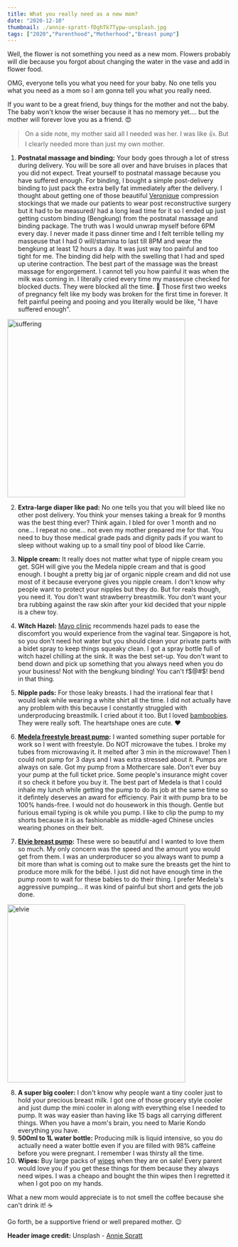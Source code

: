 ```yaml
---
title: What you really need as a new mom?
date: "2020-12-10"
thumbnail: ./annie-spratt-fDghTk7Typw-unsplash.jpg
tags: ["2020","Parenthood","Motherhood","Breast pump"]
---
```


Well, the flower is not something you need as a new mom. Flowers probably will die because you forgot about changing the water in the vase and add in flower food. 

OMG, everyone tells you what you need for your baby. No one tells you what you need as a mom so I am gonna tell you what you really need. 

If you want to be a great friend, buy things for the mother and not the baby. The baby won't know the wiser because it has no memory yet.... but the mother will forever love you as a friend. 😍

> On a side note, my mother said all I needed was her. I was like 👍. But I clearly needed more than just my own mother. 


1. **Postnatal massage and binding:** Your body goes through a lot of stress during delivery. You will be sore all over and have bruises in places that you did not expect. Treat yourself to postnatal massage because you have suffered enough. For binding, I bought a simple post-delivery binding to just pack the extra belly fat immediately after the delivery. I thought about getting one of those beautiful [Veronique](https://www.designveronique.com/maternity) compression stockings that we made our patients to wear post reconstructive surgery but it had to be measured/ had a long lead time for it so I ended up just getting custom binding (Bengkung) from the postnatal massage and binding package. The truth was I would unwrap myself before 6PM every day. I never made it pass dinner time and I felt terrible telling my masseuse that I had 0 will/stamina to last till 8PM and wear the bengkung at least 12 hours a day. It was just way too painful and too tight for me. The binding did help with the swelling that I had and sped up uterine contraction. The best part of the massage was the breast massage for engorgement. I cannot tell you how painful it was when the milk was coming in. I literally cried every time my masseuse checked for blocked ducts. They were blocked all the time. 🤬 Those first two weeks of pregnancy felt like my body was broken for the first time in forever. It felt painful peeing and pooing and you literally would be like, "I have suffered enough".  
<img src="https://i.makeagif.com/media/4-18-2018/tzxiI66.jpg" alt="suffering" width="400" style="middle"/>  


2. **Extra-large diaper like pad:** No one tells you that you will bleed like no other post delivery. You think your menses taking a break for 9 months was the best thing ever? Think again. I bled for over 1 month and no one... I repeat no one... not even my mother prepared me for that. You need to buy those medical grade pads and dignity pads if you want to sleep without waking up to a small tiny pool of blood like Carrie.   

3. **Nipple cream:** It really does not matter what type of nipple cream you get. SGH will give you the Medela nipple cream and that is good enough. I bought a pretty big jar of organic nipple cream and did not use most of it because everyone gives you nipple cream. I don't know why people want to protect your nipples but they do. But for reals though, you need it. You don't want strawberry breastmilk. You don't want your bra rubbing against the raw skin after your kid decided that your nipple is a chew toy.   

4. **Witch Hazel:** [Mayo clinic](https://www.mayoclinic.org/healthy-lifestyle/labor-and-delivery/in-depth/postpartum-care/art-20047233#:~:text=To%20ease%20discomfort%20while%20you,as%20you're%20passing%20urine.) recommends hazel pads to ease the discomfort you would experience from the vaginal tear. Singapore is hot, so you don't need hot water but you should clean your private parts with a bidet spray to keep things squeaky clean. I got a spray bottle full of witch hazel chilling at the sink. It was the best set-up. You don't want to bend down and pick up something that you always need when you do your business! Not with the bengkung binding! You can't f$@#$! bend in that thing.  

5. **Nipple pads:** For those leaky breasts. I had the irrational fear that I would leak while wearing a white shirt all the time. I did not actually have any problem with this because I constantly struggled with underproducing breastmilk. I cried about it too. But I loved [bamboobies](https://bamboobies.com/collections/bamboobies-nursing-pads). They were really soft. The heartshape ones are cute. ♥️  

6. **[Medela freestyle breast pump](https://www.medela.com/breastfeeding/products/breast-pumps/freestyle):** I wanted something super portable for work so I went with freestyle. Do NOT microwave the tubes. I broke my tubes from microwaving it. It melted after 3 min in the microwave! Then I could not pump for 3 days and I was extra stressed about it. Pumps are always on sale. Got my pump from a Mothercare sale. Don't ever buy your pump at the full ticket price. Some people's insurance might cover it so check it before you buy it. The best part of Medela is that I could inhale my lunch while getting the pump to do its job at the same time so it defintely deserves an award for efficiency. Pair it with pump bra to be 100% hands-free. I would not do housework in this though. Gentle but furious email typing is ok while you pump. I like to clip the pump to my shorts because it is as fashionable as middle-aged Chinese uncles wearing phones on their belt.   

7. **[Elvie breast pump](https://www.elvie.com/en-us/shop/elvie-pump):** These were so beautiful and I wanted to love them so much. My only concern was the speed and the amount you would get from them. I was an underproducer so you always want to pump a bit more than what is coming out to make sure the breasts get the hint to produce more milk for the bébé. I just did not have enough time in the pump room to wait for these babies to do their thing. I prefer Medela's aggressive pumping... it was kind of painful but short and gets the job done. 
<img src="https://images-na.ssl-images-amazon.com/images/I/61boW3v-TyL._SL1331_.jpg" alt="elvie" width="400"/>


8. **A super big cooler:** I don't know why people want a tiny cooler just to hold your precious breast milk. I got one of those grocery style cooler and just dump the mini cooler in along with everything else I needed to pump. It was way easier than having like 15 bags all carrying different things. When you have a mom's brain, you need to Marie Kondo  everything you have. 
9. **500ml to 1L water bottle:** Producing milk is liquid intensive, so you do actually need a water bottle even if you are filled with 98% caffeine before you were pregnant. I remember I was thirsty all the time. 
10. **Wipes:** Buy large packs of [wipes](https://www.pupsikstudio.com/lec-99-9-pure-water-hand-mouth-wet-wipes-3x80-240pc-1.html) when they are on sale! Every parent would love you if you get these things for them because they always need wipes. I was a cheapo and bought the thin wipes then I regretted it when I got poo on my hands. 


What a new mom would appreciate is to not smell the coffee because she can't drink it! ☕️

Go forth, be a supportive friend or well prepared mother. 😉

**Header image credit:** Unsplash - [Annie Spratt](https://unsplash.com/photos/fDghTk7Typw)
